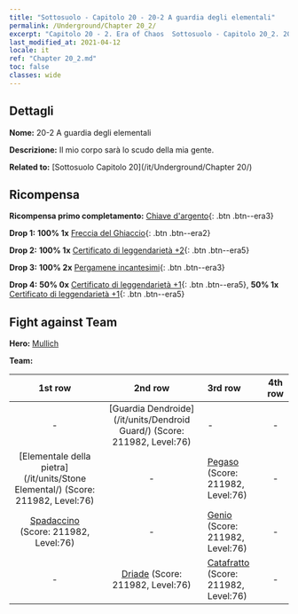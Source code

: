 ```yaml
---
title: "Sottosuolo - Capitolo 20 - 20-2 A guardia degli elementali"
permalink: /Underground/Chapter 20_2/
excerpt: "Capitolo 20 - 2. Era of Chaos  Sottosuolo - Capitolo 20_2. 20-2 A guardia degli elementali"
last_modified_at: 2021-04-12
locale: it
ref: "Chapter 20_2.md"
toc: false
classes: wide
---
```


## Dettagli

 **Nome:** 20-2 A guardia degli elementali

 **Descrizione:** Il mio corpo sarà lo scudo della mia gente.

 **Related to:** [Sottosuolo Capitolo 20](/it/Underground/Chapter 20/)

## Ricompensa

 **Ricompensa primo completamento:** [Chiave d'argento](/it/Items/con_693/){: .btn .btn--era3}

 **Drop 1:** **100% 1x** [Freccia del Ghiaccio](/it/Items/her_431/){: .btn .btn--era2}

 **Drop 2:** **100% 1x** [Certificato di leggendarietà +2](/it/Items/mat_81/){: .btn .btn--era5}

 **Drop 3:** **100% 2x** [Pergamene incantesimi](/it/Items/con_694/){: .btn .btn--era3}

 **Drop 4:** **50% 0x** [Certificato di leggendarietà +1](/it/Items/mat_74/){: .btn .btn--era5}, **50% 1x** [Certificato di leggendarietà +1](/it/Items/mat_74/){: .btn .btn--era5}


## Fight against Team
 **Hero:** [Mullich](/it/heroes/Mullich/)

 **Team:**


  | 1st row | 2nd row | 3rd row | 4th row |
  |:----:|:----:|:----|:----:|
  | - | [Guardia Dendroide](/it/units/Dendroid Guard/) (Score: 211982, Level:76)  | - | - |
  | [Elementale della pietra](/it/units/Stone Elemental/) (Score: 211982, Level:76)  | - | [Pegaso](/it/units/Pegasus/) (Score: 211982, Level:76)  | - |
  | [Spadaccino](/it/units/Swordsman/) (Score: 211982, Level:76)  | - | [Genio](/it/units/Genie/) (Score: 211982, Level:76)  | - |
  | - | [Driade](/it/units/Sprite/) (Score: 211982, Level:76)  | [Catafratto](/it/units/Cavalier/) (Score: 211982, Level:76)  | - |


